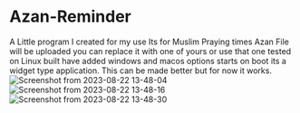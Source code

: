 # Azan-Reminder
A Little program I created for my use Its for Muslim Praying times Azan File will be uploaded you can replace it with one of yours or use that one tested on Linux built have added windows and macos options starts on boot its a widget type application. This can be made better but for now it works. 
![Screenshot from 2023-08-22 13-48-04](https://github.com/Moe-Dahan/Azan-Reminder/assets/83793097/6de863a5-7198-40d8-a6c3-470a178a8742)
![Screenshot from 2023-08-22 13-48-16](https://github.com/Moe-Dahan/Azan-Reminder/assets/83793097/5252f9da-bbc1-4515-82c5-1a20ef34ea24)
![Screenshot from 2023-08-22 13-48-30](https://github.com/Moe-Dahan/Azan-Reminder/assets/83793097/4c338a00-9651-4a93-86fa-147befc572b0)
